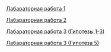 [Лабараторная работа 1](https://mybinder.org/v2/gh/sevskii111/experimental_data_processing_course/HEAD?urlpath=apps%2FL1.ipynb)

[Лабараторная работа 2](https://mybinder.org/v2/gh/sevskii111/experimental_data_processing_course/HEAD?urlpath=apps%2FL2.ipynb)

[Лабараторная работа 3 (Гипотезы 1-3)](https://mybinder.org/v2/gh/sevskii111/experimental_data_processing_course/HEAD?urlpath=apps%2FL3.ipynb)

[Лабараторная работа 3 (Гипотеза 5)](https://mybinder.org/v2/gh/sevskii111/experimental_data_processing_course/HEAD?urlpath=apps%2FL3_2.ipynb)
